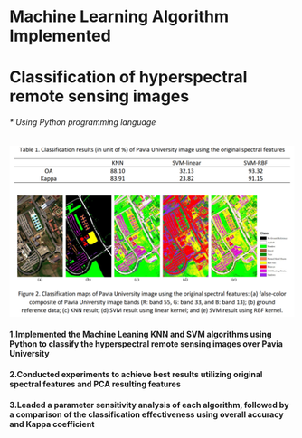 # Machine Learning Algorithm Implemented 
# Classification of hyperspectral remote sensing images
###### * Using Python programming language 

![image](https://github.com/pingzhang1004/CSCI575-ML-SVM-and-KNN/blob/main/ML-SVM-and-KNN.png)
#### 1.Implemented the Machine Leaning KNN and SVM algorithms using Python to classify the hyperspectral remote sensing images over Pavia University
#### 2.Conducted experiments to achieve best results utilizing original spectral features and PCA resulting features 
#### 3.Leaded a parameter sensitivity analysis of each algorithm, followed by a comparison of the classification effectiveness using overall accuracy and Kappa coefficient
